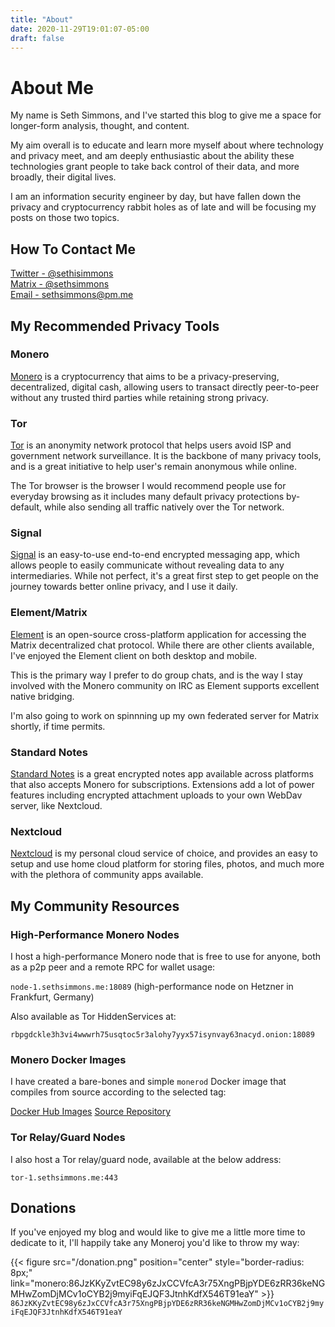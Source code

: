 ```yaml
---
title: "About"
date: 2020-11-29T19:01:07-05:00
draft: false
---
```


# About Me  

My name is Seth Simmons, and I've started this blog to give me a space for longer-form analysis, thought, and content.

My aim overall is to educate and learn more myself about where technology and privacy meet, and am deeply enthusiastic 
about the ability these technologies grant people to take back control of their data, and more broadly, their digital 
lives.

I am an information security engineer by day, but have fallen down the privacy and cryptocurrency rabbit holes as of 
late and will be focusing my posts on those two topics.

## How To Contact Me  

[Twitter - @sethisimmons](https://twitter.com/sethisimmons)  
[Matrix - @sethsimmons](https://matrix.to/#/@sethsimmons:monero.social)  
[Email - sethsimmons@pm.me](mailto:sethsimmons@pm.me)  

## My Recommended Privacy Tools

### Monero  

[Monero](https://www.getmonero.org/) is a cryptocurrency that aims to be a privacy-preserving, decentralized, digital cash,
 allowing users to transact directly peer-to-peer without any trusted third parties while retaining strong privacy.
 
### Tor  

[Tor](https://www.torproject.org/) is an anonymity network protocol that helps users avoid ISP and government network 
surveillance. It is the backbone of many privacy tools, and is a great initiative to help user's remain anonymous while 
online. 

The Tor browser is the browser I would recommend people use for everyday browsing as it includes many default privacy protections by-default, while also sending all traffic natively over the Tor network.

### Signal  

[Signal](https://www.signal.org/) is an easy-to-use end-to-end encrypted messaging app, which allows people to easily 
communicate without revealing data to any intermediaries. While not perfect, it's a great first step to get people on 
the journey towards better online privacy, and I use it daily.

### Element/Matrix

[Element](https://element.io/) is an open-source cross-platform application for accessing the Matrix decentralized chat protocol. While there are other clients available, I've enjoyed the Element client on both desktop and mobile.

This is the primary way I prefer to do group chats, and is the way I stay involved with the Monero community on IRC as Element supports excellent native bridging.

I'm also going to work on spinnning up my own federated server for Matrix shortly, if time permits.

### Standard Notes

[Standard Notes](https://standardnotes.org/) is a great encrypted notes app available across platforms that also accepts Monero for subscriptions. Extensions add a lot of power features including encrypted attachment uploads to your own WebDav server, like Nextcloud.

### Nextcloud

[Nextcloud](https://nextcloud.com/athome/) is my personal cloud service of choice, and provides an easy to setup and use home cloud platform for storing files, photos, and much more with the plethora of community apps available.

## My Community Resources

### High-Performance Monero Nodes

I host a high-performance Monero node that is free to use for anyone, both as a p2p peer and a remote RPC for wallet usage:

`node-1.sethsimmons.me:18089` (high-performance node on Hetzner in Frankfurt, Germany)

Also available as Tor HiddenServices at:

`rbpgdckle3h3vi4wwwrh75usqtoc5r3alohy7yyx57isynvay63nacyd.onion:18089`

### Monero Docker Images

I have created a bare-bones and simple `monerod` Docker image that compiles from source according to the selected tag:

[Docker Hub Images](https://hub.docker.com/r/sethsimmons/simple-monerod)
[Source Repository](https://github.com/sethsimmons/simple-monerod-docker)

### Tor Relay/Guard Nodes

I also host a Tor relay/guard node, available at the below address:

`tor-1.sethsimmons.me:443`

## Donations

If you've enjoyed my blog and would like to give me a little more time to dedicate to it, I'll happily take any Moneroj you'd like to throw my way:

{{< figure src="/donation.png" position="center" style="border-radius: 8px;" link="monero:86JzKKyZvtEC98y6zJxCCVfcA3r75XngPBjpYDE6zRR36keNGMHwZomDjMCv1oCYB2j9myiFqEJQF3JtnhKdfX546T91eaY" >}}
`86JzKKyZvtEC98y6zJxCCVfcA3r75XngPBjpYDE6zRR36keNGMHwZomDjMCv1oCYB2j9myiFqEJQF3JtnhKdfX546T91eaY`